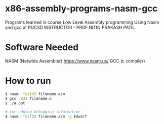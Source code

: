 # x86-assembly-programs-nasm-gcc
Programs learned in course Low Level Assembly programming Using Nasm and gcc at PUCSD 
INSTRUCTOR - PROF.NITIN PRAKASH PATIL

# Software Needed
NASM (Netwide Assembler) https://www.nasm.us/ 
GCC (c compiler)
# How to run

```bash
$ nasm -felf32 filename.asm
$ gcc -m32 filename.o
$ ./a.out
```

```bash
# for adding debugging information
$ nasm -felf32 filename.asm -g Fdwarf
```
